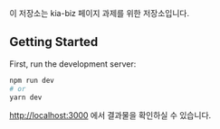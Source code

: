 이 저장소는 kia-biz 페이지 과제를 위한 저장소입니다.

## Getting Started

First, run the development server:

```bash
npm run dev
# or
yarn dev
```

 [http://localhost:3000](http://localhost:3000) 에서 결과물을 확인하실 수 있습니다.
